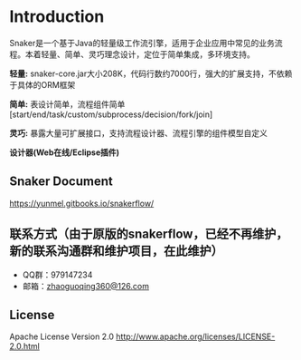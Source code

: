 Introduction
==========

Snaker是一个基于Java的轻量级工作流引擎，适用于企业应用中常见的业务流程。本着轻量、简单、灵巧理念设计，定位于简单集成，多环境支持。

**轻量:**
snaker-core.jar大小208K，代码行数约7000行，强大的扩展支持，不依赖于具体的ORM框架

**简单:**
表设计简单，流程组件简单[start/end/task/custom/subprocess/decision/fork/join]

**灵巧:**
暴露大量可扩展接口，支持流程设计器、流程引擎的组件模型自定义

**设计器(Web在线/Eclipse插件)**


## Snaker Document

https://yunmel.gitbooks.io/snakerflow/

## 联系方式（由于原版的snakerflow，已经不再维护，新的联系沟通群和维护项目，在此维护）


- QQ群：979147234
- 邮箱：zhaoguoqing360@126.com


License
-----
Apache License Version 2.0 <http://www.apache.org/licenses/LICENSE-2.0.html>


